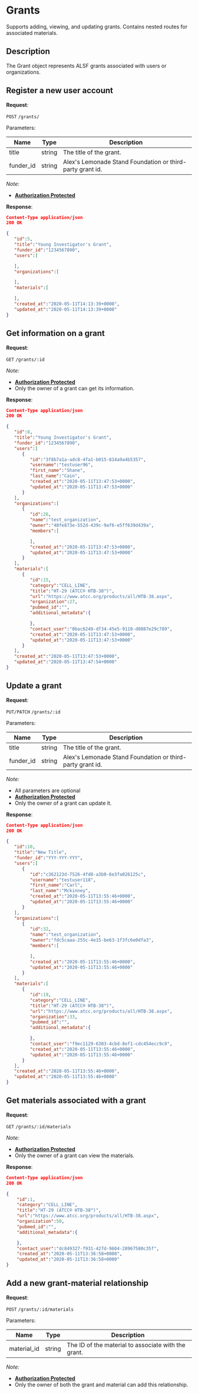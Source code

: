 # Grants
Supports adding, viewing, and updating grants. Contains nested routes for associated materials.

## Description
The Grant object represents ALSF grants associated with users or organizations.

## Register a new user account

**Request**:

`POST` `/grants/`

Parameters:

Name       | Type   | Description
-----------|--------|---
title      | string | The title of the grant.
funder_id  | string | Alex's Lemonade Stand Foundation or third-party grant id.

*Note:*

- **[Authorization Protected](authentication.md)**

**Response**:

```json
Content-Type application/json
200 OK

{
   "id":5,
   "title":"Young Investigator's Grant",
   "funder_id":"1234567890",
   "users":[

   ],
   "organizations":[

   ],
   "materials":[

   ],
   "created_at":"2020-05-11T14:13:39+0000",
   "updated_at":"2020-05-11T14:13:39+0000"
}
```

## Get information on a grant

**Request**:

`GET` `/grants/:id`

*Note:*

- **[Authorization Protected](authentication.md)**
- Only the owner of a grant can get its information.

**Response**:

```json
Content-Type application/json
200 OK

{
   "id":8,
   "title":"Young Investigator's Grant",
   "funder_id":"1234567890",
   "users":[
      {
         "id":"3f8b7a1a-adc8-4fa1-b015-814a9a4b5357",
         "username":"testuser96",
         "first_name":"Shane",
         "last_name":"Cain",
         "created_at":"2020-05-11T13:47:53+0000",
         "updated_at":"2020-05-11T13:47:53+0000"
      }
   ],
   "organizations":[
      {
         "id":26,
         "name":"test_organization",
         "owner":"48fe873e-552d-439c-9af6-e5ff639d439a",
         "members":[

         ],
         "created_at":"2020-05-11T13:47:53+0000",
         "updated_at":"2020-05-11T13:47:53+0000"
      }
   ],
   "materials":[
      {
         "id":15,
         "category":"CELL_LINE",
         "title":"HT-29 (ATCC® HTB-38™)",
         "url":"https://www.atcc.org/products/all/HTB-38.aspx",
         "organization":27,
         "pubmed_id":"",
         "additional_metadata":{

         },
         "contact_user":"0bac6249-df34-45e5-9110-d0887e29c789",
         "created_at":"2020-05-11T13:47:53+0000",
         "updated_at":"2020-05-11T13:47:53+0000"
      }
   ],
   "created_at":"2020-05-11T13:47:53+0000",
   "updated_at":"2020-05-11T13:47:54+0000"
}
```

## Update a grant

**Request**:

`PUT/PATCH` `/grants/:id`

Parameters:

Name       | Type   | Description
-----------|--------|---
title      | string | The title of the grant.
funder_id  | string | Alex's Lemonade Stand Foundation or third-party grant id.

*Note:*

- All parameters are optional
- **[Authorization Protected](authentication.md)**
- Only the owner of a grant can update it.

**Response**:

```json
Content-Type application/json
200 OK

{
   "id":10,
   "title":"New Title",
   "funder_id":"YYY-YYY-YYY",
   "users":[
      {
         "id":"c362123d-7526-4fd8-a3b0-6e3fa026125c",
         "username":"testuser118",
         "first_name":"Carl",
         "last_name":"Mckinney",
         "created_at":"2020-05-11T13:55:46+0000",
         "updated_at":"2020-05-11T13:55:46+0000"
      }
   ],
   "organizations":[
      {
         "id":32,
         "name":"test_organization",
         "owner":"fdc5caaa-255c-4e15-be63-1f3fc6e0dfa3",
         "members":[

         ],
         "created_at":"2020-05-11T13:55:46+0000",
         "updated_at":"2020-05-11T13:55:46+0000"
      }
   ],
   "materials":[
      {
         "id":19,
         "category":"CELL_LINE",
         "title":"HT-29 (ATCC® HTB-38™)",
         "url":"https://www.atcc.org/products/all/HTB-38.aspx",
         "organization":33,
         "pubmed_id":"",
         "additional_metadata":{

         },
         "contact_user":"f9ec1129-6303-4cbd-8ef1-cdc454ecc9c9",
         "created_at":"2020-05-11T13:55:46+0000",
         "updated_at":"2020-05-11T13:55:46+0000"
      }
   ],
   "created_at":"2020-05-11T13:55:46+0000",
   "updated_at":"2020-05-11T13:55:46+0000"
}
```

## Get materials associated with a grant

**Request**:

`GET` `/grants/:id/materials`

*Note:*

- **[Authorization Protected](authentication.md)**
- Only the owner of a grant can view the materials.

**Response**:

```json
Content-Type application/json
200 OK

{
    "id":1,
    "category":"CELL_LINE",
    "title":"HT-29 (ATCC® HTB-38™)",
    "url":"https://www.atcc.org/products/all/HTB-38.aspx",
    "organization":50,
    "pubmed_id":"",
    "additional_metadata":{

    },
    "contact_user":"dc849327-f931-427d-9604-28967580c35f",
    "created_at":"2020-05-11T13:36:58+0000",
    "updated_at":"2020-05-11T13:36:58+0000"
}
```

## Add a new grant-material relationship

**Request**:

`POST` `/grants/:id/materials`

Parameters:

Name       | Type   | Description
-----------|--------|---
material_id| string | The ID of the material to associate with the grant.

*Note:*

- **[Authorization Protected](authentication.md)**
- Only the owner of both the grant and material can add this relationship.

